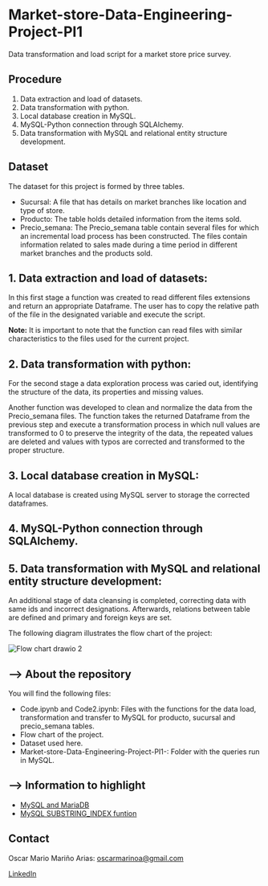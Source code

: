 # Market-store-Data-Engineering-Project-PI1
Data transformation and load script for a market store price survey.


## Procedure

1. Data extraction and load of datasets.
2. Data transformation with python.
3. Local database creation in MySQL.
4. MySQL-Python connection through SQLAlchemy.
5. Data transformation with MySQL and relational entity structure development.

## Dataset

The dataset for this project is formed by three tables.

* Sucursal: A file that has details on market branches like location and type of store.
* Producto: The table holds detailed information from the items sold.
* Precio_semana: The Precio_semana table contain several files for which an incremental load process has been constructed. The files contain information related to sales made during a time period in different market branches and the products sold.

## 1. Data extraction and load of datasets:

In this first stage a function was created to read different files extensions and return an appropriate Dataframe. The user has to copy the relative path of the file in the designated variable and execute the script.

**Note:** It is important to note that the function can read files with similar characteristics to the files used for the current project.

## 2. Data transformation with python:

For the second stage a data exploration process was caried out, identifying the structure of the data, its properties and missing values.

Another function was developed to clean and normalize the data from the Precio_semana files. The function takes the returned Dataframe from the previous step and execute a transformation process in which null values are transformed to 0 to preserve the integrity of the data, the repeated values are deleted and values with typos are corrected and transformed to the proper structure.

## 3. Local database creation in MySQL:

A local database is created using MySQL server to storage the corrected dataframes.

## 4. MySQL-Python connection through SQLAlchemy.

## 5. Data transformation with MySQL and relational entity structure development:

An additional stage of data cleansing is completed, correcting data with same ids and incorrect designations. Afterwards, relations between table are defined and primary and foreign keys are set.
 
The following diagram illustrates the flow chart of the project:

![Flow chart drawio 2](https://user-images.githubusercontent.com/105171514/198181589-26771455-2b77-4bb5-8a15-2394d7a39b9a.png)

## --> About the repository
You will find the following files:
* Code.ipynb and Code2.ipynb: Files with the functions for the data load, transformation and transfer to MySQL for producto, sucursal and precio_semana tables.
* Flow chart of the project.
* Dataset used here.
* Market-store-Data-Engineering-Project-PI1-: Folder with the queries run in MySQL.

## --> Information to highlight
* [MySQL and MariaDB](https://docs.sqlalchemy.org/en/14/dialects/mysql.html#module-sqlalchemy.dialects.mysql.base)
* [MySQL SUBSTRING_INDEX funtion](https://www.mysqltutorial.org/mysql-string-functions/mysql-substring_index-function/)

## Contact

Oscar Mario Mariño Arias: oscarmarinoa@gmail.com 

[LinkedIn](https://www.linkedin.com/in/oscar-mariño-arias-774098112/)
